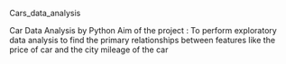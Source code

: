 Cars_data_analysis

Car Data Analysis by Python
Aim of the project : To perform exploratory data analysis to find the primary relationships between features like the price of car and the city mileage of the car 
